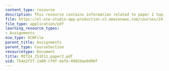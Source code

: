 ```yaml
---
content_type: resource
description: This resource contains information related to paper 2 topics.
file: https://ol-ocw-studio-app-production.s3.amazonaws.com/courses/24-251-introduction-to-philosophy-of-language-fall-2011/7b4e2f2f2a60cf9fdafa4902dae0d90f_MIT24_251F11_paper2.pdf
file_type: application/pdf
learning_resource_types:
- Assignments
ocw_type: OCWFile
parent_title: Assignments
parent_type: CourseSection
resourcetype: Document
title: MIT24_251F11_paper2.pdf
uid: 7b4e2f2f-2a60-cf9f-dafa-4902dae0d90f
---
```

